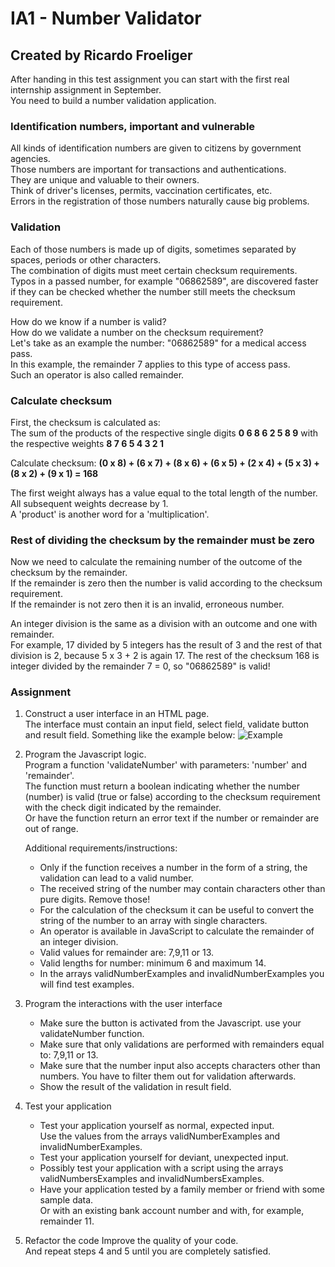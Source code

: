 # IA1 - Number Validator
## Created by Ricardo Froeliger

After handing in this test assignment you can start with the first real internship assignment in September.<br>
You need to build a number validation application.


### Identification numbers, important and vulnerable
All kinds of identification numbers are given to citizens by government agencies.<br> 
Those numbers are important for transactions and authentications.<br> 
They are unique and valuable to their owners.<br> 
Think of driver's licenses, permits, vaccination certificates, etc.<br>
Errors in the registration of those numbers naturally cause big problems.



### Validation
Each of those numbers is made up of digits, sometimes separated by spaces, periods or other characters.<br>
The combination of digits must meet certain checksum requirements.<br>
Typos in a passed number, for example "06862589", are discovered faster if they can be checked whether the number still meets the checksum requirement.

How do we know if a number is valid?<br>
How do we validate a number on the checksum requirement?<br>
Let's take as an example the number: "06862589" for a medical access pass.<br> 
In this example, the remainder 7 applies to this type of access pass.<br>
Such an operator is also called remainder.

 

### Calculate checksum
First, the checksum is calculated as:<br>
The sum of the products of the respective single digits **0 6 8 6 2 5 8 9** with the respective weights **8 7 6 5 4 3 2 1**<br>

Calculate checksum: **(0 x 8) + (6 x 7) + (8 x 6) + (6 x 5) + (2 x 4) + (5 x 3) + (8 x 2) + (9 x 1) = 168**

The first weight always has a value equal to the total length of the number.<br> 
All subsequent weights decrease by 1.<br> 
A 'product' is another word for a 'multiplication'.

 

### Rest of dividing the checksum by the remainder must be zero
Now we need to calculate the remaining number of the outcome of the checksum by the remainder.<br>
If the remainder is zero then the number is valid according to the checksum requirement.<br> 
If the remainder is not zero then it is an invalid, erroneous number.

An integer division is the same as a division with an outcome and one with remainder.<br> 
For example, 17 divided by 5 integers has the result of 3 and the rest of that division is 2, because 5 x 3 + 2 is again 17.
The rest of the checksum 168 is integer divided by the remainder 7 = 0, so "06862589" is valid!

 

### Assignment
1. Construct a user interface in an HTML page.<br>
    The interface must contain an input field, select field, validate button and result field.
    Something like the example below: 
    ![Example](https://imgur.com/dQoL8NS.png)

2. Program the Javascript logic.<br>
    Program a function 'validateNumber' with parameters: 'number' and 'remainder'.<br>
    The function must return a boolean indicating whether the number (number) is valid (true or false) according to the checksum requirement with the check digit indicated by the remainder.<br>
    Or have the function return an error text if the number or remainder are out of range.

    Additional requirements/instructions:
    * Only if the function receives a number in the form of a string, the validation can lead to a valid number.
    * The received string of the number may contain characters other than pure digits. Remove those!
    * For the calculation of the checksum it can be useful to convert the string of the number to an array with single characters.
    * An operator is available in JavaScript to calculate the remainder of an integer division.
    * Valid values ​​for remainder are: 7,9,11 or 13.
    * Valid lengths for number: minimum 6 and maximum 14.
    * In the arrays validNumberExamples and invalidNumberExamples you will find test examples.

3. Program the interactions with the user interface
    * Make sure the button is activated from the Javascript. use your validateNumber function.
    * Make sure that only validations are performed with remainders equal to: 7,9,11 or 13.
    * Make sure that the number input also accepts characters other than numbers. You have to filter them out for validation afterwards.
    * Show the result of the validation in result field.
    
4. Test your application
    * Test your application yourself as normal, expected input.<br> 
        Use the values ​​from the arrays validNumberExamples and invalidNumberExamples.
    * Test your application yourself for deviant, unexpected input.
    * Possibly test your application with a script using the arrays validNumbersExamples and invalidNumbersExamples.
    * Have your application tested by a family member or friend with some sample data.<br>
        Or with an existing bank account number and with, for example, remainder 11.

5. Refactor the code
    Improve the quality of your code.<br>
    And repeat steps 4 and 5 until you are completely satisfied.